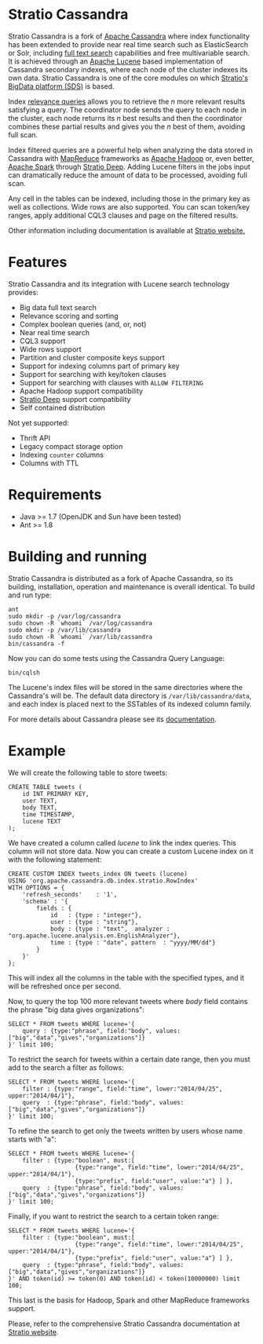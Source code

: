 Stratio Cassandra
=================

Stratio Cassandra is a fork of [Apache Cassandra](http://cassandra.apache.org/) where index functionality has been extended to provide near real time search such as ElasticSearch or Solr, including [full text search](http://en.wikipedia.org/wiki/Full_text_search) capabilities and free multivariable search. It is achieved through an [Apache Lucene](http://lucene.apache.org/) based implementation of Cassandra secondary indexes, where each node of the cluster indexes its own data. Stratio Cassandra is one of the core modules on which [Stratio's BigData platform (SDS)](http://www.stratio.com/) is based.

Index [relevance queries](http://en.wikipedia.org/wiki/Relevance_(information_retrieval)) allows you to retrieve the *n* more relevant results satisfying a query. The coordinator node sends the query to each node in the cluster, each node returns its *n* best results and then the coordinator combines these partial results and gives you the *n* best of them, avoiding full scan.

Index filtered queries are a powerful help when analyzing the data stored in Cassandra with [MapReduce](http://es.wikipedia.org/wiki/MapReduce) frameworks as [Apache Hadoop](http://hadoop.apache.org/) or, even better, [Apache Spark](http://spark.apache.org/) through [Stratio Deep](https://github.com/Stratio/stratio-deep). Adding Lucene filters in the jobs input can dramatically reduce the amount of data to be processed, avoiding full scan.

Any cell in the tables can be indexed, including those in the primary key as well as collections. Wide rows are also supported. You can scan token/key ranges, apply additional CQL3 clauses and page on the filtered results.

Other information including documentation is available at [Stratio website.](http://www.openstratio.org/manuals/extended-search-in-cassandra)

Features
========

Stratio Cassandra and its integration with Lucene search technology provides:

  * Big data full text search
  * Relevance scoring and sorting
  * Complex boolean queries (and, or, not)
  * Near real time search
  * CQL3 support
  * Wide rows support
  * Partition and cluster composite keys support
  * Support for indexing columns part of primary key
  * Support for searching with key/token clauses
  * Support for searching with clauses with `ALLOW FILTERING`
  * Apache Hadoop support compatibility
  * [Stratio Deep](https://github.com/Stratio/stratio-deep) support compatibility
  * Self contained distribution
  
Not yet supported:

  * Thrift API
  * Legacy compact storage option
  * Indexing `counter` columns
  * Columns with TTL

Requirements
============

  * Java >= 1.7 (OpenJDK and Sun have been tested)
  * Ant >= 1.8

Building and running
====================

Stratio Cassandra is distributed as a fork of Apache Cassandra, so its building, installation, operation and maintenance is overall identical. To build and run type:

```
ant
sudo mkdir -p /var/log/cassandra
sudo chown -R `whoami` /var/log/cassandra
sudo mkdir -p /var/lib/cassandra
sudo chown -R `whoami` /var/lib/cassandra
bin/cassandra -f
```

Now you can do some tests using the Cassandra Query Language:

```
bin/cqlsh
```

The Lucene's index files will be stored in the same directories where the Cassandra's will be. The default data directory is `/var/lib/cassandra/data`, and each index is placed next to the SSTables of its indexed column family. 

For more details about Cassandra please see its [documentation](http://cassandra.apache.org/).

Example
=======

We will create the following table to store tweets:

```
CREATE TABLE tweets (
    id INT PRIMARY KEY,
    user TEXT,
    body TEXT,
    time TIMESTAMP,
    lucene TEXT
);
```

We have created a column called *lucene* to link the index queries. This column will not store data. Now you can create a custom Lucene index on it with the following statement:

```
CREATE CUSTOM INDEX tweets_index ON tweets (lucene) 
USING 'org.apache.cassandra.db.index.stratio.RowIndex'
WITH OPTIONS = {
    'refresh_seconds'    : '1',
    'schema' : '{
        fields : {
            id   : {type : "integer"},
            user : {type : "string"},
            body : {type : "text",  analyzer : "org.apache.lucene.analysis.en.EnglishAnalyzer"},
            time : {type : "date", pattern  : "yyyy/MM/dd"}
        }
    }'
};
```

This will index all the columns in the table with the specified types, and it will be refreshed once per second.

Now, to query the top 100 more relevant tweets where *body* field contains the phrase "big data gives organizations":

```
SELECT * FROM tweets WHERE lucene='{
	query : {type:"phrase", field:"body", values:["big","data","gives","organizations"]}
}' limit 100;
```
To restrict the search for tweets within a certain date range, then you must add to the search a filter as follows:

```
SELECT * FROM tweets WHERE lucene='{
    filter : {type:"range", field:"time", lower:"2014/04/25", upper:"2014/04/1"},
    query  : {type:"phrase", field:"body", values:["big","data","gives","organizations"]}
}' limit 100;
```
To refine the search to get only the tweets written by users whose name starts with "a":

```
SELECT * FROM tweets WHERE lucene='{
    filter : {type:"boolean", must:[
                   {type:"range", field:"time", lower:"2014/04/25", upper:"2014/04/1"},
                   {type:"prefix", field:"user", value:"a"} ] },
    query  : {type:"phrase", field:"body", values:["big","data","gives","organizations"]}
}' limit 100;
```

Finally, if you want to restrict the search to a certain token range:

```
SELECT * FROM tweets WHERE lucene='{
    filter : {type:"boolean", must:[
                   {type:"range", field:"time", lower:"2014/04/25", upper:"2014/04/1"},
                   {type:"prefix", field:"user", value:"a"} ] },
    query  : {type:"phrase", field:"body", values:["big","data","gives","organizations"]}
}' AND token(id) >= token(0) AND token(id) < token(10000000) limit 100;
```

This last is the basis for Hadoop, Spark and other MapReduce frameworks support.

Please, refer to the comprehensive Stratio Cassandra documentation at [Stratio website](http://www.openstratio.org/manuals/extended-search-in-cassandra/).











